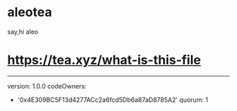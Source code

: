 # aleotea
say,hi aleo
# https://tea.xyz/what-is-this-file
---
version: 1.0.0
codeOwners:
  - '0x4E309BC5F13d4277ACc2a6fcd5Db6a87aD8785A2'
quorum: 1
